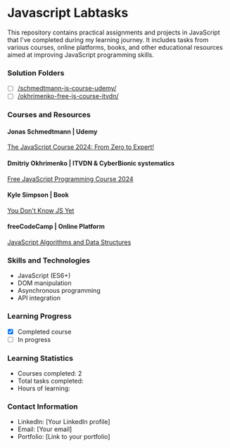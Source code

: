 
# Javascript Labtasks

This repository contains practical assignments and projects in JavaScript that I've completed during my learning journey. It includes tasks from various courses, online platforms, books, and other educational resources aimed at improving JavaScript programming skills.

### Solution Folders

- [ ] [/schmedtmann-js-course-udemy/](./schmedtmann-js-course-udemy/)
- [ ] [/okhrimenko-free-js-course-itvdn/](./okhrimenko-free-js-course-itvdn/)

### Courses and Resources
#### Jonas Schmedtmann | Udemy

[The JavaScript Course 2024: From Zero to Expert!](https://www.udemy.com/course/the-complete-javascript-course/)

#### Dmitriy Okhrimenko | ITVDN & CyberBionic systematics

[Free JavaScript Programming Course 2024](https://github.com/d-okhrimenko/js-course-2024)

#### Kyle Simpson | Book

[You Don&#39;t Know JS Yet](https://github.com/getify/You-Dont-Know-JS)

#### freeCodeCamp | Online Platform

[JavaScript Algorithms and Data Structures](https://www.freecodecamp.org/learn/javascript-algorithms-and-data-structures/)


### Skills and Technologies

- JavaScript (ES6+)
- DOM manipulation
- Asynchronous programming
- API integration

### Learning Progress

- [X] Completed course
- [ ] In progress

### Learning Statistics

- Courses completed: 2
- Total tasks completed:
- Hours of learning:

### Contact Information

- LinkedIn: [Your LinkedIn profile]
- Email: [Your email]
- Portfolio: [Link to your portfolio]



